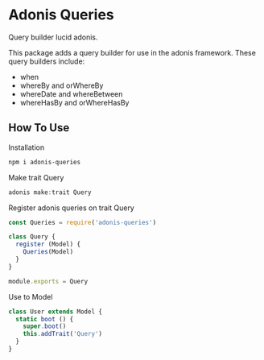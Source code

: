 # Adonis Queries

Query builder lucid adonis.

This package adds a query builder for use in the adonis framework. These query builders include:
 - when
 - whereBy and orWhereBy
 - whereDate and whereBetween
 - whereHasBy and orWhereHasBy

## How To Use
Installation
```bash
npm i adonis-queries
```

Make trait Query
```javascript
adonis make:trait Query
```

Register adonis queries on trait Query
```javascript
const Queries = require('adonis-queries')

class Query {
  register (Model) {
    Queries(Model)
  }
}

module.exports = Query
```

Use to Model
```javascript
class User extends Model {
  static boot () {
    super.boot()
    this.addTrait('Query')
  }
}
```
